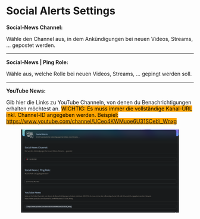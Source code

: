 # Social Alerts Settings

**Social-News Channel:**

Wähle den Channel aus, in dem Ankündigungen bei neuen Videos, Streams, ... gepostet werden.

***

**Social-News | Ping Role:**

Wähle aus, welche Rolle bei neuen Videos, Streams, ... gepingt werden soll.



***

**YouTube News:**

Gib hier die Links zu YouTube Channeln, von denen du Benachrichtigungen erhalten möchtest an. <mark style="background-color:orange;">WICHTIG: Es muss immer die vollständige Kanal-URL inkl. Channel-ID angegeben werden. Beispiel: https://www.youtube.com/channel/UCeo4KWMuoe6U31SCeb\_Wnxg</mark>

<div data-full-width="true">

<figure><img src="../.gitbook/assets/image (51).png" alt=""><figcaption></figcaption></figure>

</div>
